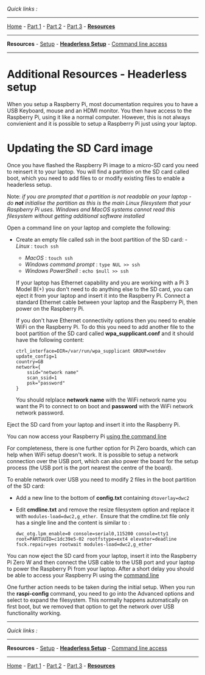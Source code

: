 *Quick links :*
***
[Home](/README.md) - [Part 1](/part1/README.md) - [Part 2](/part2/README.md) - [Part 3](/part3/README.md) - [**Resources**](/additionalResources/README.md)
***
**Resources** - [Setup](PREREQUISITES_AND_SETUP.md) - [**Headerless Setup**](HEADERLESS_SETUP.md) - [Command line access](COMMAND_LINE_ACCESS.md)
***

# Additional Resources - Headerless setup

When you setup a Raspberry Pi, most documentation requires you to have a USB Keyboard, mouse and an HDMI monitor.  You then have access to the Raspberry Pi, using it like a normal computer.  However, this is not always convienient and it is possible to setup a Raspberry Pi just using your laptop.

# Updating the SD Card image

Once you have flashed the Raspberry Pi image to a micro-SD card you need to reinsert it to your laptop.  You will find a partition on the SD card called boot, which you need to add files to or modify existing files to enable a headerless setup.

Note: *if you are prompted that a partition is not readable on your laptop - do **not** initialise the partition as this is the main Linux filesystem that your Raspberry Pi uses.  Windows and MacOS systems cannot read this filesystem without getting additional software installed*

Open a command line on your laptop and complete the following:

- Create an empty file called ssh in the boot partition of the SD card:
        - *Linux* : ```touch ssh```
    - *MacOS* : ```touch ssh```
    - *Windows command prompt* :  ```type NUL >> ssh```
    - *Windows PowerShell* : ```echo $null >> ssh```

    If your laptop has Ethernet capability and you are working with a Pi 3 Model B(+) you don't need to do anything else to the SD card, you can eject it from your laptop and insert it into the Raspberry Pi.  Connect a standard Ethernet cable between your laptop and the Raspberry Pi, then power on the Raspberry Pi.

    If you don't have Ethernet connectivity options then you need to enable WiFi on the Raspberry Pi.  To do this you need to add another file to the boot partition of the SD card called **wpa_supplicant.conf** and it should have the following content:

    ```text
    ctrl_interface=DIR=/var/run/wpa_supplicant GROUP=netdev
    update_config=1
    country=GB
    network={
        ssid="network name"
        scan_ssid=1
        psk="password"
    }
    ```

    You should relplace **network name** with the WiFi network name you want the Pi to connect to on boot and **password** with the WiFi network network password.

Eject the SD card from your laptop and insert it into the Raspberry Pi.

You can now access your Raspberry Pi [using the command line](COMMAND_LINE_ACCESS.md)

For completeness, there is one further option for Pi Zero boards, which can help when WiFi setup doesn't work.  It is possible to setup a network connection over the USB port, which can also power the board for the setup process (the USB port is the port nearest the centre of the board).

To enable network over USB you need to modify 2 files in the boot partition of the SD card:

- Add a new line to the bottom of **config.txt** containing ```dtoverlay=dwc2```
- Edit **cmdline.txt** and remove the resize filesystem option and replace it with ```modules-load=dwc2,g_ether```.  Ensure that the cmdline.txt file only has a single line and the content is similar to :

    ```text
    dwc_otg.lpm_enable=0 console=serial0,115200 console=tty1 root=PARTUUID=c1dc39e5-02 rootfstype=ext4 elevator=deadline fsck.repair=yes rootwait modules-load=dwc2,g_ether
    ```

You can now eject the SD card from your laptop, insert it into the Raspberry Pi Zero W and then connect the USB cable to the USB port and your laptop to power the Raspberry Pi from your laptop. After a short delay you should be able to access your Raspberry Pi using the [command line](COMMAND_LINE_ACCESS.md)

One further action needs to be taken during the initial setup.  When you run the **raspi-config** command, you need to go into the Advanced options and select to expand the filesystem.  This normally happens automatically on first boot, but we removed that option to get the network over USB functionality working.


***
*Quick links :*
***
**Resources** - [Setup](PREREQUISITES_AND_SETUP.md) - [**Headerless Setup**](HEADERLESS_SETUP.md) - [Command line access](COMMAND_LINE_ACCESS.md)
***
[Home](/README.md) - [Part 1](/part1/README.md) - [Part 2](/part2/README.md) - [Part 3](/part3/README.md) - [**Resources**](/additionalResources/README.md)